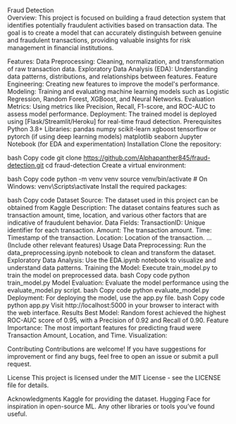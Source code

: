 Fraud Detection  
Overview:
This project is focused on building a fraud detection system that identifies potentially fraudulent activities based on transaction data. The goal is to create a model that can accurately distinguish between genuine and fraudulent transactions, providing valuable insights for risk management in financial institutions.

Features:
Data Preprocessing: Cleaning, normalization, and transformation of raw transaction data.
Exploratory Data Analysis (EDA): Understanding data patterns, distributions, and relationships between features.
Feature Engineering: Creating new features to improve the model's performance.
Modeling: Training and evaluating machine learning models such as Logistic Regression, Random Forest, XGBoost, and Neural Networks.
Evaluation Metrics: Using metrics like Precision, Recall, F1-score, and ROC-AUC to assess model performance.
Deployment: The trained model is deployed using [Flask/Streamlit/Heroku] for real-time fraud detection.
Prerequisites
Python 3.8+
Libraries:
pandas
numpy
scikit-learn
xgboost
tensorflow or pytorch (if using deep learning models)
matplotlib
seaborn
Jupyter Notebook (for EDA and experimentation)
Installation
Clone the repository:

bash
Copy code
git clone https://github.com/Alphapanther845/fraud-detection.git
cd fraud-detection
Create a virtual environment:

bash
Copy code
python -m venv venv
source venv/bin/activate  # On Windows: venv\Scripts\activate
Install the required packages:

bash
Copy code
Dataset
Source: The dataset used in this project can be obtained from  Kaggle
Description: The dataset contains features such as transaction amount, time, location, and various other factors that are indicative of fraudulent behavior.
Data Fields:
TransactionID: Unique identifier for each transaction.
Amount: The transaction amount.
Time: Timestamp of the transaction.
Location: Location of the transaction.
... (Include other relevant features)
Usage
Data Preprocessing: Run the data_preprocessing.ipynb notebook to clean and transform the dataset.
Exploratory Data Analysis: Use the EDA.ipynb notebook to visualize and understand data patterns.
Training the Model: Execute train_model.py to train the model on preprocessed data.
bash
Copy code
python train_model.py
Model Evaluation: Evaluate the model performance using the evaluate_model.py script.
bash
Copy code
python evaluate_model.py
Deployment: For deploying the model, use the app.py file.
bash
Copy code
python app.py
Visit http://localhost:5000 in your browser to interact with the web interface.
Results
Best Model: Random forest  achieved the highest ROC-AUC score of 0.95, with a Precision of 0.92 and Recall of 0.90.
Feature Importance: The most important features for predicting fraud were Transaction Amount, Location, and Time.
Visualization:

Contributing
Contributions are welcome! If you have suggestions for improvement or find any bugs, feel free to open an issue or submit a pull request.

License
This project is licensed under the MIT License - see the LICENSE file for details.

Acknowledgments
Kaggle for providing the dataset.
Hugging Face for inspiration in open-source ML.
Any other libraries or tools you’ve found useful.
